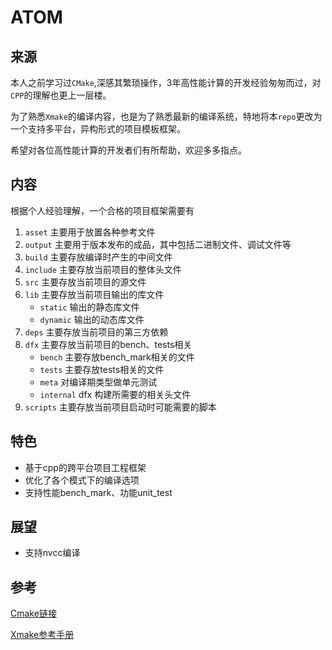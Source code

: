 # ATOM

## 来源

本人之前学习过`CMake`,深感其繁琐操作，3年高性能计算的开发经验匆匆而过，对`CPP`的理解也更上一层楼。

为了熟悉`Xmake`的编译内容，也是为了熟悉最新的编译系统，特地将本`repo`更改为一个支持多平台，异构形式的项目模板框架。

希望对各位高性能计算的开发者们有所帮助，欢迎多多指点。

## 内容

根据个人经验理解，一个合格的项目框架需要有

1. `asset` 主要用于放置各种参考文件
2. `output`   主要用于版本发布的成品，其中包括二进制文件、调试文件等
3. `build` 主要存放编译时产生的中间文件
4. `include` 主要存放当前项目的整体头文件
5. `src` 主要存放当前项目的源文件
6. `lib` 主要存放当前项目输出的库文件
    - `static`   输出的静态库文件
    - `dynamic`   输出的动态库文件
7. `deps` 主要存放当前项目的第三方依赖
8. `dfx`    主要存放当前项目的bench、tests相关
    - `bench` 主要存放bench_mark相关的文件
    - `tests` 主要存放tests相关的文件
    - `meta` 对编译期类型做单元测试
    - `internal` dfx 构建所需要的相关头文件
9.  `scripts` 主要存放当前项目启动时可能需要的脚本

## 特色

- 基于cpp的跨平台项目工程框架
- 优化了各个模式下的编译选项
- 支持性能bench_mark、功能unit_test


## 展望

- 支持nvcc编译

## 参考

[Cmake链接](https://cmake.org/)

[Xmake参考手册](https://xmake.io/#/getting_started)
